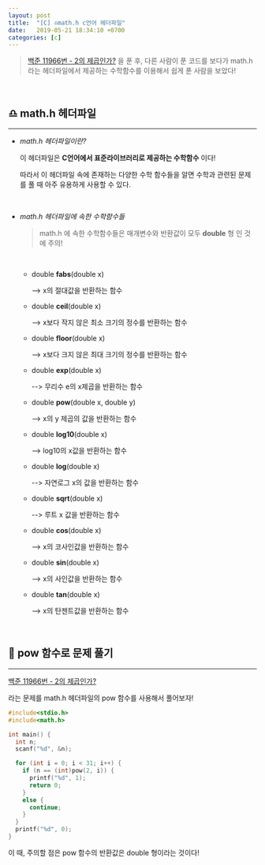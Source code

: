 ```yaml
---
layout: post
title:  "[C] ♎️math.h c언어 헤더파일"
date:   2019-05-21 18:34:10 +0700
categories: [c]
---
```


> [백준 11966번 - 2의 제곱인가?](https://www.acmicpc.net/problem/11966)  을 푼 후, 다른 사람이 푼 코드를 보다가 math.h 라는 헤더파일에서 제공하는 수학함수를 이용해서 쉽게 푼 사람을 보았다!

<br>

## ♎️ math.h 헤더파일
---

- _math.h 헤더파일이란?_

	이 헤더파일은 __C언어에서 표준라이브러리로 제공하는 수학함수__ 이다!

	따라서 이 헤더파일 속에 존재하는 다양한 수학 함수들을 알면 수학과 관련된 문제를 풀 때 아주 유용하게 사용할 수 있다.

	<br>

- _math.h 헤더파일에 속한 수학함수들_

	> math.h 에 속한 수학함수들은 매개변수와 반환값이 모두 __double__ 형 인 것에 주의!

	<br>

	- double __fabs__(double x)

		--> x의 절대값을 반환하는 함수

	- double __ceil__(double x)

		--> x보다 작지 않은 최소 크기의 정수를 반환하는 함수

	- double __floor__(double x)

		--> x보다 크지 않은 최대 크기의 정수를 반환하는 함수

	- double __exp__(double x)

		--> 무리수 e의 x제곱을 반환하는 함수

	- double __pow__(double x, double y)

		--> x의 y 제곱의 값을 반환하는 함수

	- double __log10__(double x)

		--> log10의 x값을 반환하는 함수

	- double __log__(double x)

		--> 자연로그 x의 값을 반환하는 함수

	- double __sqrt__(double x)

		--> 루트 x 값을 반환하는 함수

	- double __cos__(double x)

		--> x의 코사인값을 반환하는 함수

	- double __sin__(double x)

		--> x의 사인값을 반환하는 함수

	- double __tan__(double x)

		--> x의 탄젠트값을 반환하는 함수

	<br>

## 🔮 pow 함수로 문제 풀기
---

[백준 11966번 - 2의 제곱인가?](https://www.acmicpc.net/problem/11966) 

라는 문제를 math.h 헤더파일의 pow 함수를 사용해서 풀어보자!

~~~c
#include<stdio.h>
#include<math.h>

int main() {
  int n;
  scanf("%d", &n);

  for (int i = 0; i < 31; i++) {
    if (n == (int)pow(2, i)) {
      printf("%d", 1);
      return 0;
    }
    else {
      continue;
    }
  }
  printf("%d", 0);
}

~~~

이 때, 주의할 점은 pow 함수의 반환값은 double 형이라는 것이다!